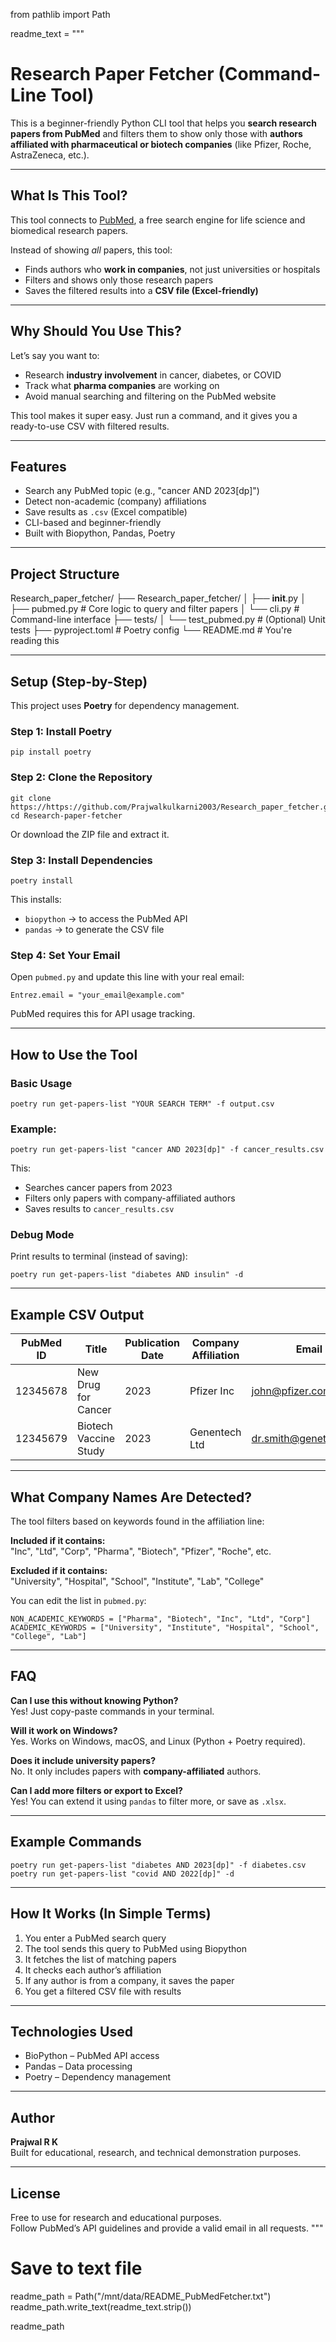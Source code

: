 from pathlib import Path

readme_text = """
#  Research Paper Fetcher (Command-Line Tool)

This is a beginner-friendly Python CLI tool that helps you **search research papers from PubMed** and filters them to show only those with **authors affiliated with pharmaceutical or biotech companies** (like Pfizer, Roche, AstraZeneca, etc.).

---

##  What Is This Tool?

This tool connects to [PubMed](https://pubmed.ncbi.nlm.nih.gov/), a free search engine for life science and biomedical research papers.

Instead of showing *all* papers, this tool:
- Finds authors who **work in companies**, not just universities or hospitals
- Filters and shows only those research papers
- Saves the filtered results into a **CSV file (Excel-friendly)**

---

##  Why Should You Use This?

Let’s say you want to:
- Research **industry involvement** in cancer, diabetes, or COVID
- Track what **pharma companies** are working on
- Avoid manual searching and filtering on the PubMed website

This tool makes it super easy. Just run a command, and it gives you a ready-to-use CSV with filtered results.

---

##  Features

-  Search any PubMed topic (e.g., "cancer AND 2023[dp]")
-  Detect non-academic (company) affiliations
-  Save results as `.csv` (Excel compatible)
-  CLI-based and beginner-friendly
-  Built with Biopython, Pandas, Poetry

---

##  Project Structure

Research_paper_fetcher/
├── Research_paper_fetcher/
│   ├── __init__.py
│   ├── pubmed.py         # Core logic to query and filter papers
│   └── cli.py            # Command-line interface
├── tests/
│   └── test_pubmed.py    # (Optional) Unit tests
├── pyproject.toml        # Poetry config
└── README.md             # You're reading this

---

##  Setup (Step-by-Step)

This project uses **Poetry** for dependency management.

### Step 1: Install Poetry

    pip install poetry

### Step 2: Clone the Repository

    git clone https://https://github.com/Prajwalkulkarni2003/Research_paper_fetcher.git
    cd Research-paper-fetcher

Or download the ZIP file and extract it.

### Step 3: Install Dependencies

    poetry install

This installs:
- `biopython` → to access the PubMed API
- `pandas` → to generate the CSV file

### Step 4: Set Your Email

Open `pubmed.py` and update this line with your real email:

    Entrez.email = "your_email@example.com"

PubMed requires this for API usage tracking.

---

##  How to Use the Tool

### Basic Usage

    poetry run get-papers-list "YOUR SEARCH TERM" -f output.csv

### Example:

    poetry run get-papers-list "cancer AND 2023[dp]" -f cancer_results.csv

This:
- Searches cancer papers from 2023
- Filters only papers with company-affiliated authors
- Saves results to `cancer_results.csv`

### Debug Mode

Print results to terminal (instead of saving):

    poetry run get-papers-list "diabetes AND insulin" -d

---

##  Example CSV Output

| PubMed ID | Title                  | Publication Date | Company Affiliation   | Email              |
|-----------|------------------------|------------------|------------------------|--------------------|
| 12345678  | New Drug for Cancer    | 2023             | Pfizer Inc             | john@pfizer.com    |
| 12345679  | Biotech Vaccine Study  | 2023             | Genentech Ltd          | dr.smith@genetech.com |

---

##  What Company Names Are Detected?

The tool filters based on keywords found in the affiliation line:

**Included if it contains:**  
"Inc", "Ltd", "Corp", "Pharma", "Biotech", "Pfizer", "Roche", etc.

**Excluded if it contains:**  
"University", "Hospital", "School", "Institute", "Lab", "College"

You can edit the list in `pubmed.py`:

    NON_ACADEMIC_KEYWORDS = ["Pharma", "Biotech", "Inc", "Ltd", "Corp"]
    ACADEMIC_KEYWORDS = ["University", "Institute", "Hospital", "School", "College", "Lab"]

---

##  FAQ

**Can I use this without knowing Python?**  
 Yes! Just copy-paste commands in your terminal.

**Will it work on Windows?**  
 Yes. Works on Windows, macOS, and Linux (Python + Poetry required).

**Does it include university papers?**  
 No. It only includes papers with **company-affiliated** authors.

**Can I add more filters or export to Excel?**  
 Yes! You can extend it using `pandas` to filter more, or save as `.xlsx`.

---

##  Example Commands

    poetry run get-papers-list "diabetes AND 2023[dp]" -f diabetes.csv
    poetry run get-papers-list "covid AND 2022[dp]" -d

---

##  How It Works (In Simple Terms)

1. You enter a PubMed search query  
2. The tool sends this query to PubMed using Biopython  
3. It fetches the list of matching papers  
4. It checks each author’s affiliation  
5. If any author is from a company, it saves the paper  
6. You get a filtered CSV file with results

---

##  Technologies Used

- BioPython – PubMed API access
- Pandas – Data processing
- Poetry – Dependency management

---

##  Author

**Prajwal R K**  
Built for educational, research, and technical demonstration purposes.

---

##  License

Free to use for research and educational purposes.  
Follow PubMed’s API guidelines and provide a valid email in all requests.
"""

# Save to text file
readme_path = Path("/mnt/data/README_PubMedFetcher.txt")
readme_path.write_text(readme_text.strip())

readme_path

